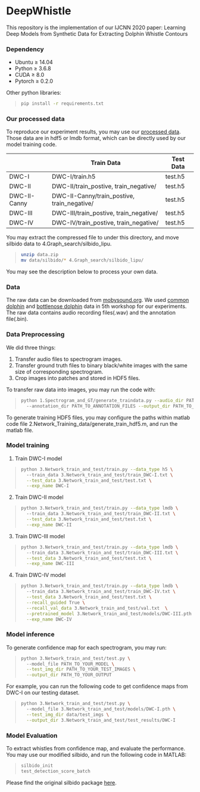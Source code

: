 # DeepWhistle
This repository is the implementation of our IJCNN 2020 paper:
Learning Deep Models from Synthetic Data for Extracting Dolphin Whistle Contours

### <a name="dependency"></a> Dependency
* Ubuntu ≥ 14.04
* Python ≥ 3.6.8
* CUDA ≥ 8.0
* Pytorch ≥ 0.2.0

Other python libraries:
> ```bash
> pip install -r requirements.txt
> ```

### <a name="processed_data"></a> Our processed data
To reproduce our experiment results, you may use our [processed data](https://drive.google.com/open?id=1CDTupjz_nxEfSe1DUL7twn-K09QWvrI3).
Those data are in hdf5 or lmdb format, which can be directly used by our model training code.

|              | Train Data                                 | Test Data     |
|--------------|--------------------------------------------|---------------|
| DWC-I        | DWC-I/train.h5                             | test.h5 |
| DWC-II       | DWC-II/train_postive, train_negative/       | test.h5        |
| DWC-II-Canny | DWC-II-Canny/train_postive, train_negative/ | test.h5        |
| DWC-III      | DWC-III/train_postive, train_negative/      | test.h5        |
| DWC-IV       | DWC-IV/train_postive, train_negative/       | test.h5        |

You may extract the compressed file to under this directory, and move silbido data to 4.Graph_search/silbido_lipu. 
> ```bash
> unzip data.zip
> mv data/silbido/* 4.Graph_search/silbido_lipu/
> ```

You may see the description below to process your own data. 



### <a name="data"></a> Data
The raw data can be downloaded from [mobysound.org](https://www.mobysound.org/workshops_p2.html).
We used [common dolphin](https://www.mobysound.org/workshops/5th_DCL_data_common.zip) and 
[bottlenose dolphin](https://www.mobysound.org/workshops/5th_DCL_data_bottlenose.zip) 
data in 5th workshop for our experiments. The raw data contains audio recording files(.wav) and the 
annotation file(.bin). 

### <a name="data_preprocessing"></a> Data Preprocessing
We did three things:
1. Transfer audio files to spectrogram images. 
2. Transfer ground truth files to binary black/white images with the same size of corresponding spectrogram.
3. Crop images into patches and stored in HDF5 files.

To transfer raw data into images, you may run the code with:
> ```bash
> python 1.Spectrogram_and_GT/generate_traindata.py --audio_dir PATH_TO_AUDIO_FILES  \ 
>   --annotation_dir PATH_TO_ANNOTATION_FILES --output_dir PATH_TO_OUTPUT_SPECTROGRAM
> ```

To generate training HDF5 files, you may configure the paths within 
matlab code file 2.Network_Training_data/generate_train_hdf5.m, and run the matlab file.

### <a name="model_training"></a> Model training
1. Train DWC-I model
> ```bash
> python 3.Network_train_and_test/train.py --data_type h5 \ 
>   --train_data 3.Network_train_and_test/train_DWC-I.txt \
>   --test_data 3.Network_train_and_test/test.txt \
>   --exp_name DWC-I
> ```
2. Train DWC-II model
> ```bash
> python 3.Network_train_and_test/train.py --data_type lmdb \ 
>   --train_data 3.Network_train_and_test/train_DWC-II.txt \
>   --test_data 3.Network_train_and_test/test.txt \
>   --exp_name DWC-II
> ```
3. Train DWC-III model
> ```bash
> python 3.Network_train_and_test/train.py --data_type lmdb \ 
>   --train_data 3.Network_train_and_test/train_DWC-III.txt \
>   --test_data 3.Network_train_and_test/test.txt \
>   --exp_name DWC-III
> ```
4. Train DWC-IV model
> ```bash
> python 3.Network_train_and_test/train.py --data_type lmdb \ 
>   --train_data 3.Network_train_and_test/train_DWC-IV.txt \
>   --test_data 3.Network_train_and_test/test.txt \
>   --recall_guided True \
>   --recall_val_data 3.Network_train_and_test/val.txt  \
>   --pretrained_model 3.Network_train_and_test/models/DWC-III.pth \
>   --exp_name DWC-IV
> ```

### <a name="model_training"></a> Model inference
To generate confidence map for each spectrogram, you may run:
> ```bash
> python 3.Network_train_and_test/test.py \ 
>   --model_file PATH_TO_YOUR_MODEL \
>   --test_img_dir PATH_TO_YOUR_TEST_IMAGES \
>   --output_dir PATH_TO_YOUR_OUTPUT
> ```
For example, you can run the following code to get confidence maps from DWC-I on our testing dataset. 
> ```bash
> python 3.Network_train_and_test/test.py \ 
>   --model_file 3.Network_train_and_test/models/DWC-I.pth \
>   --test_img_dir data/test_imgs \
>   --output_dir 3.Network_train_and_test/test_results/DWC-I
> ```

### <a name="model_evaluation"></a> Model Evaluation
To extract whistles from confidence map, and evaluate the performance. You may use our modified silbido, and 
run the following code in MATLAB:
> ```bash
> silbido_init
> test_detection_score_batch
> ```

Please find the original silbido package [here](https://roch.sdsu.edu/index.php/software/). 
